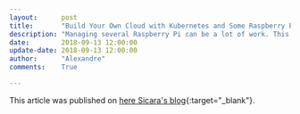 ```yaml
---
layout:      post
title:       "Build Your Own Cloud with Kubernetes and Some Raspberry Pi"
description: "Managing several Raspberry Pi can be a lot of work. This article will teach you how Kubernetes and Docker will make your life easier."
date:        2018-09-13 12:00:00
update-date: 2018-09-13 12:00:00
author:      "Alexandre"
comments:    True

---
```


This article was published on [here Sicara's blog](https://blog.sicara.com/build-own-cloud-kubernetes-raspberry-pi-9e5a98741b49){:target="_blank"}.
